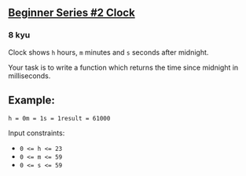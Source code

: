 <h2><a href=https://www.codewars.com/kata/55f9bca8ecaa9eac7100004a/train/javascript target="_blank">Beginner Series #2 Clock</a></h2><h3>8 kyu</h3><p>Clock shows <code>h</code> hours, <code>m</code> minutes and <code>s</code> seconds after midnight.</p><p>Your task is to write a function which returns the time since midnight in milliseconds.</p><h2 id="example">Example:</h2><pre><code>h = 0m = 1s = 1result = 61000</code></pre><p>Input constraints:</p><ul><li><code>0 &lt;= h &lt;= 23</code></li><li><code>0 &lt;= m &lt;= 59</code></li><li><code>0 &lt;= s &lt;= 59</code></li></ul>